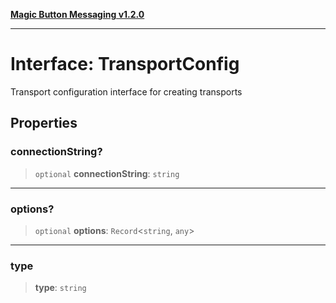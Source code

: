 [**Magic Button Messaging v1.2.0**](../README.md)

***

# Interface: TransportConfig

Transport configuration interface for creating transports

## Properties

### connectionString?

> `optional` **connectionString**: `string`

***

### options?

> `optional` **options**: `Record`\<`string`, `any`\>

***

### type

> **type**: `string`
